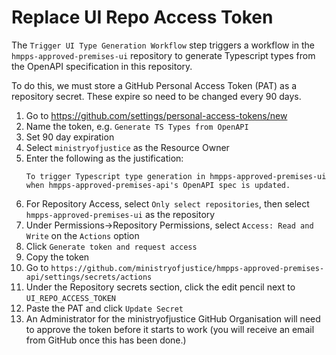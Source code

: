 # Replace UI Repo Access Token

The `Trigger UI Type Generation Workflow` step triggers a workflow in the `hmpps-approved-premises-ui` repository to 
generate Typescript types from the OpenAPI specification in this repository.

To do this, we must store a GitHub Personal Access Token (PAT) as a repository secret.  These expire so need to be changed 
every 90 days.

1. Go to https://github.com/settings/personal-access-tokens/new
2. Name the token, e.g. `Generate TS Types from OpenAPI`
3. Set 90 day expiration
4. Select `ministryofjustice` as the Resource Owner
5. Enter the following as the justification:
   ```
   To trigger Typescript type generation in hmpps-approved-premises-ui when hmpps-approved-premises-api's OpenAPI spec is updated.
   ```
6. For Repository Access, select `Only select repositories`, then select `hmpps-approved-premises-ui` as the repository
7. Under Permissions->Repository Permissions, select `Access: Read and Write` on the `Actions` option
8. Click `Generate token and request access`
9. Copy the token
10. Go to `https://github.com/ministryofjustice/hmpps-approved-premises-api/settings/secrets/actions`
11. Under the Repository secrets section, click the edit pencil next to `UI_REPO_ACCESS_TOKEN`
12. Paste the PAT and click `Update Secret`
13. An Administrator for the ministryofjustice GitHub Organisation will need to approve the token before it starts to work (you will receive an email from GitHub once this has been done.)
